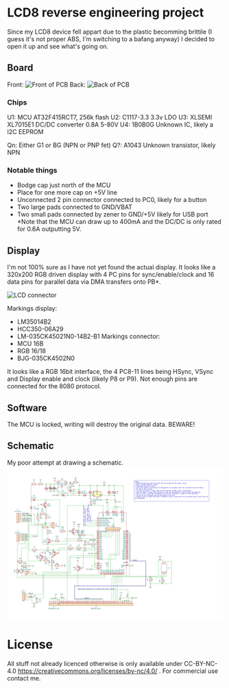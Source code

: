 # LCD8 reverse engineering project

Since my LCD8 device fell appart due to the plastic becomming brittile (I guess it's not proper ABS, I'm switching to a bafang anyway) I decided to open it up and see what's going on.

## Board
Front:
![Front of PCB](https://github.com/consp/lcd8-re/blob/master/img/front.png?raw=true)
Back:
![Back of PCB](https://github.com/consp/lcd8-re/blob/master/img/back-mirror.png?raw=true)

### Chips

U1: MCU AT32F415RCT7, 256k flash
U2: C1117-3.3 3.3v LDO
U3: XLSEMI XL7015E1 DC/DC converter 0.8A 5-80V
U4: 1B0B0G Unknown IC, likely a I2C EEPROM 

Qn: Either G1 or BG (NPN or PNP fet)
Q?: A1043 Unknown transistor, likely NPN

### Notable things
- Bodge cap just north of the MCU
- Place for one more cap on +5V line
- Unconnected 2 pin connector connected to PC0, likely for a button
- Two large pads connected to GND/VBAT
- Two small pads connected by zener to GND/+5V likely for USB port *Note that the MCU can draw up to 400mA and the DC/DC is only rated for 0.6A outputting 5V.

## Display
I'm not 100% sure as I have not yet found the actual display. It looks like a 320x200 RGB driven display with 4 PC pins for sync/enable/clock and 16 data pins for parallel data via DMA transfers onto PB*.

![LCD connector](https://github.com/consp/lcd8-re/blob/master/img/lcd-connector.jpg?raw=true)

Markings display: 
- LM35014B2
- HCC350-06A29
- LM-035CK45021N0-14B2-B1
Markings connector:
- MCU 16B
- RGB 16/18
- BJG-035CK4502N0

It looks like a RGB 16bit interface, the 4 PC8-11 lines being HSync, VSync and Display enable and clock (likely P8 or P9). Not enough pins are connected for the 8080 protocol.

## Software
The MCU is locked, writing will destroy the original data. BEWARE!

## Schematic
My poor attempt at drawing a schematic.
![Schematic](https://github.com/consp/lcd8-re/blob/master/img/schematic.svg?raw=true)

# License
All stuff not already licenced otherwise is only available under CC-BY-NC-4.0 https://creativecommons.org/licenses/by-nc/4.0/ . For commercial use contact me.